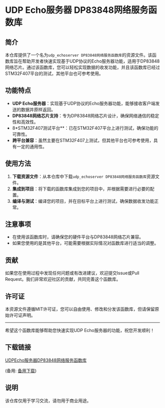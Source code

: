 # UDP Echo服务器 DP83848网络服务函数库

## 简介

本仓库提供了一个名为`udp_echoserver DP83848网络服务函数库`的资源文件。该函数库旨在帮助开发者快速实现基于UDP协议的Echo服务器功能，适用于DP83848网络芯片。通过该函数库，您可以轻松实现数据的收发功能，并且该函数库已经过STM32F407平台的测试，其他平台也可参考使用。

## 功能特点

- **UDP Echo服务器**：实现基于UDP协议的Echo服务器功能，能够接收客户端发送的数据并原样返回。
- **DP83848网络芯片支持**：专为DP83848网络芯片设计，确保网络通信的稳定性和高效性。
- 8*STM32F407测试平台**：已在STM32F407平台上进行测试，确保功能的可靠性。
- **跨平台兼容**：虽然主要在STM32F407上测试，但其他平台也可参考使用，具有一定的通用性。

## 使用方法

1. **下载资源文件**：从本仓库中下载`udp_echoserver DP83848网络服务函数库`资源文件。
2. **集成到项目**：将下载的函数库集成到您的项目中，并根据需要进行必要的配置。
3. **编译与测试**：编译您的项目，并在目标平台上进行测试，确保数据收发功能正常。

## 注意事项

- 在使用该函数库时，请确保您的硬件平台与DP83848网络芯片兼容。
- 如果您使用的是其他平台，可能需要根据实际情况对函数库进行适当的调整。

## 贡献

如果您在使用过程中发现任何问题或有改进建议，欢迎提交Issue或Pull Request。我们非常欢迎社区的贡献，共同完善这个函数库。

## 许可证

本资源文件遵循MIT许可证，您可以自由使用、修改和分发该函数库，但请保留原始许可证声明。

---

希望这个函数库能够帮助您快速实现UDP Echo服务器的功能，祝您开发顺利！

## 下载链接
[UDPEcho服务器DP83848网络服务函数库](https://pan.quark.cn/s/fb5a7666b978) 

(备用: [备用下载](https://pan.baidu.com/s/1UGx8QeQI1tsY6NjNY6ysHA?pwd=1234))

## 说明

该仓库仅用于学习交流，请勿用于商业用途。
